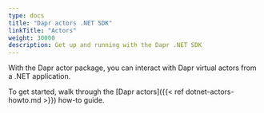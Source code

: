 ```yaml
---
type: docs
title: "Dapr actors .NET SDK"
linkTitle: "Actors"
weight: 30000
description: Get up and running with the Dapr .NET SDK
---
```


With the Dapr actor package, you can interact with Dapr virtual actors from a .NET application.

To get started, walk through the [Dapr actors]({{< ref dotnet-actors-howto.md >}}) how-to guide.